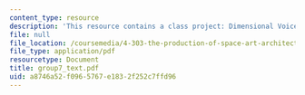 ```yaml
---
content_type: resource
description: 'This resource contains a class project: Dimensional Voices.'
file: null
file_location: /coursemedia/4-303-the-production-of-space-art-architecture-and-urbanism-in-dialogue-fall-2006/a8746a52f0965767e1832f252c7ffd96_group7_text.pdf
file_type: application/pdf
resourcetype: Document
title: group7_text.pdf
uid: a8746a52-f096-5767-e183-2f252c7ffd96
---
```

